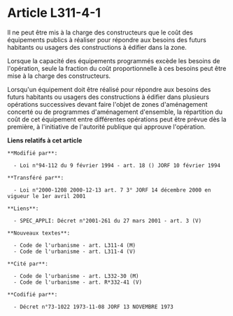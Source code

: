 # Article L311-4-1

Il ne peut être mis à la charge des constructeurs que le coût des équipements publics à réaliser pour répondre aux besoins
des futurs habitants ou usagers des constructions à édifier dans la zone.

Lorsque la capacité des équipements programmés excède les besoins de l'opération, seule la fraction du coût proportionnelle à
ces besoins peut être mise à la charge des constructeurs.

Lorsqu'un équipement doit être réalisé pour répondre aux besoins des futurs habitants ou usagers des constructions à édifier
dans plusieurs opérations successives devant faire l'objet de zones d'aménagement concerté ou de programmes d'aménagement
d'ensemble, la répartition du coût de cet équipement entre différentes opérations peut être prévue dès la première, à
l'initiative de l'autorité publique qui approuve l'opération.

**Liens relatifs à cet article**

	**Modifié par**:

	  - Loi n°94-112 du 9 février 1994 - art. 18 () JORF 10 février 1994

	**Transféré par**:

	  - Loi n°2000-1208 2000-12-13 art. 7 3° JORF 14 décembre 2000 en vigueur le 1er avril 2001

	**Liens**:

	  - SPEC_APPLI: Décret n°2001-261 du 27 mars 2001 - art. 3 (V)

	**Nouveaux textes**:

	  - Code de l'urbanisme - art. L311-4 (M)
	  - Code de l'urbanisme - art. L311-4 (V)

	**Cité par**:

	  - Code de l'urbanisme - art. L332-30 (M)
	  - Code de l'urbanisme - art. R*332-41 (V)

	**Codifié par**:

	  - Décret n°73-1022 1973-11-08 JORF 13 NOVEMBRE 1973
